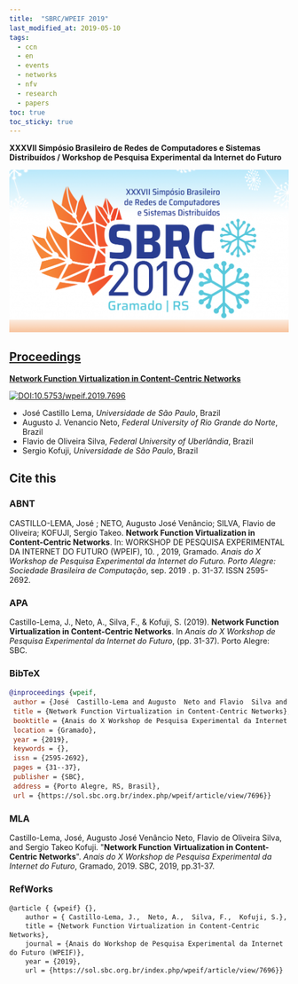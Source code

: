 ```yaml
---
title:  "SBRC/WPEIF 2019"
last_modified_at: 2019-05-10
tags:
  - ccn
  - en
  - events
  - networks
  - nfv
  - research
  - papers
toc: true
toc_sticky: true
---
```


**XXXVII Simpósio Brasileiro de Redes de Computadores e Sistemas Distribuídos / Workshop de Pesquisa Experimental da Internet do Futuro**

[![](/assets/images/posts/2019-05-10-sbrc19.png)](https://sbrc2019.sbc.org.br/en/workshop-de-pesquisa-experimental-da-internet-do-futuro-wpeif-2019/)

## [Proceedings](http://sbrc2019.sbc.org.br/wp-content/uploads/2019/05/wpeif2019.pdf)

[**Network Function Virtualization in Content-Centric Networks**](https://sol.sbc.org.br/index.php/wpeif/article/view/7696)

[![DOI:10.5753/wpeif.2019.7696](https://zenodo.org/badge/DOI/10.5753/wpeif.2019.7696.svg)](https://doi.org/10.5753/wpeif.2019.7696)

 - José Castillo Lema, *Universidade de São Paulo*, Brazil
 - Augusto J. Venancio Neto, *Federal University of Rio Grande do Norte*, Brazil
 - Flavio de Oliveira Silva, *Federal University of Uberlândia*, Brazil
 - Sergio Kofuji, *Universidade de São Paulo*, Brazil

## Cite this

### ABNT
CASTILLO-LEMA, José ; NETO, Augusto José Venâncio; SILVA, Flavio de Oliveira; KOFUJI, Sergio Takeo. **Network Function Virtualization in Content-Centric Networks**. In: WORKSHOP DE PESQUISA EXPERIMENTAL DA INTERNET DO FUTURO (WPEIF), 10. , 2019, Gramado. *Anais do X Workshop de Pesquisa Experimental da Internet do Futuro. Porto Alegre: Sociedade Brasileira de Computação*, sep. 2019 . p. 31-37. ISSN 2595-2692.

### APA
Castillo-Lema, J., Neto, A., Silva, F., & Kofuji, S. (2019). **Network Function Virtualization in Content-Centric Networks**. In *Anais do X Workshop de Pesquisa Experimental da Internet do Futuro*, (pp. 31-37). Porto Alegre: SBC.

### BibTeX
```bibtex
@inproceedings {wpeif,
 author = {José  Castillo-Lema and Augusto  Neto and Flavio  Silva and Sergio  Kofuji},
 title = {Network Function Virtualization in Content-Centric Networks},
 booktitle = {Anais do X Workshop de Pesquisa Experimental da Internet do Futuro},
 location = {Gramado},
 year = {2019},
 keywords = {},
 issn = {2595-2692},
 pages = {31--37},
 publisher = {SBC},
 address = {Porto Alegre, RS, Brasil},
 url = {https://sol.sbc.org.br/index.php/wpeif/article/view/7696}}
```

### MLA
Castillo-Lema, José, Augusto José Venâncio Neto, Flavio de Oliveira Silva, and Sergio Takeo Kofuji. "**Network Function Virtualization in Content-Centric Networks**". *Anais do X Workshop de Pesquisa Experimental da Internet do Futuro*, Gramado, 2019. SBC, 2019, pp.31-37.

### RefWorks
```
@article { {wpeif} {},
	author = { Castillo-Lema, J.,  Neto, A.,  Silva, F.,  Kofuji, S.},
	title = {Network Function Virtualization in Content-Centric Networks},
	journal = {Anais do Workshop de Pesquisa Experimental da Internet do Futuro (WPEIF)},
	year = {2019},
	url = {https://sol.sbc.org.br/index.php/wpeif/article/view/7696}}
```